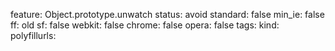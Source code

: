 feature: Object.prototype.unwatch
status: avoid
standard: false
min_ie: false
ff: old
sf: false
webkit: false
chrome: false
opera: false
tags:
kind:
polyfillurls:


